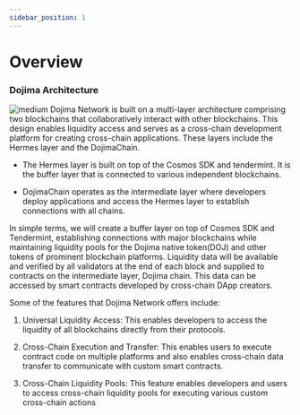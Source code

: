 ```yaml
---
sidebar_position: 1
---
```

# Overview

### Dojima Architecture

![medium](https://dojima-images.s3.ap-south-1.amazonaws.com/dojima-docs/img/dojimainfrastructure.jpg)
Dojima Network is built on a multi-layer architecture comprising two blockchains that collaboratively interact with other blockchains.
This design enables liquidity access and serves as a cross-chain development platform for creating cross-chain applications. These layers include the Hermes layer and the DojimaChain.

- The Hermes layer is built on top of the Cosmos SDK and tendermint. It is the buffer layer that is connected to various independent blockchains.

- DojimaChain operates as the intermediate layer where developers deploy applications and access the Hermes layer to establish connections with all chains.


In simple terms, we will create a buffer layer on top of Cosmos SDK and Tendermint, establishing connections with major blockchains while maintaining liquidity pools for the Dojima native token(DOJ) and other tokens of prominent blockchain platforms.
Liquidity data will be available and verified by all validators at the end of each block and supplied to contracts on the intermediate layer, Dojima chain.
This data can be accessed by smart contracts developed by cross-chain DApp creators.

Some of the features that Dojima Network offers include:

1. Universal Liquidity Access: This enables developers to access the liquidity of all blockchains directly from their protocols.

2. Cross-Chain Execution and Transfer: This enables users to execute contract code on multiple platforms and also enables cross-chain data transfer to communicate with custom smart contracts.

3. Cross-Chain Liquidity Pools: This feature enables developers and users to access cross-chain liquidity pools for executing various custom cross-chain actions
